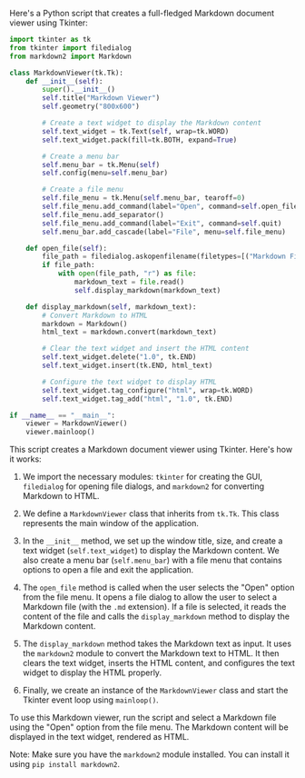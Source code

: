 Here's a Python script that creates a full-fledged Markdown document viewer using Tkinter:

```python
import tkinter as tk
from tkinter import filedialog
from markdown2 import Markdown

class MarkdownViewer(tk.Tk):
    def __init__(self):
        super().__init__()
        self.title("Markdown Viewer")
        self.geometry("800x600")

        # Create a text widget to display the Markdown content
        self.text_widget = tk.Text(self, wrap=tk.WORD)
        self.text_widget.pack(fill=tk.BOTH, expand=True)

        # Create a menu bar
        self.menu_bar = tk.Menu(self)
        self.config(menu=self.menu_bar)

        # Create a file menu
        self.file_menu = tk.Menu(self.menu_bar, tearoff=0)
        self.file_menu.add_command(label="Open", command=self.open_file)
        self.file_menu.add_separator()
        self.file_menu.add_command(label="Exit", command=self.quit)
        self.menu_bar.add_cascade(label="File", menu=self.file_menu)

    def open_file(self):
        file_path = filedialog.askopenfilename(filetypes=[("Markdown Files", "*.md")])
        if file_path:
            with open(file_path, "r") as file:
                markdown_text = file.read()
                self.display_markdown(markdown_text)

    def display_markdown(self, markdown_text):
        # Convert Markdown to HTML
        markdown = Markdown()
        html_text = markdown.convert(markdown_text)

        # Clear the text widget and insert the HTML content
        self.text_widget.delete("1.0", tk.END)
        self.text_widget.insert(tk.END, html_text)

        # Configure the text widget to display HTML
        self.text_widget.tag_configure("html", wrap=tk.WORD)
        self.text_widget.tag_add("html", "1.0", tk.END)

if __name__ == "__main__":
    viewer = MarkdownViewer()
    viewer.mainloop()
```

This script creates a Markdown document viewer using Tkinter. Here's how it works:

1. We import the necessary modules: `tkinter` for creating the GUI, `filedialog` for opening file dialogs, and `markdown2` for converting Markdown to HTML.

2. We define a `MarkdownViewer` class that inherits from `tk.Tk`. This class represents the main window of the application.

3. In the `__init__` method, we set up the window title, size, and create a text widget (`self.text_widget`) to display the Markdown content. We also create a menu bar (`self.menu_bar`) with a file menu that contains options to open a file and exit the application.

4. The `open_file` method is called when the user selects the "Open" option from the file menu. It opens a file dialog to allow the user to select a Markdown file (with the `.md` extension). If a file is selected, it reads the content of the file and calls the `display_markdown` method to display the Markdown content.

5. The `display_markdown` method takes the Markdown text as input. It uses the `markdown2` module to convert the Markdown text to HTML. It then clears the text widget, inserts the HTML content, and configures the text widget to display the HTML properly.

6. Finally, we create an instance of the `MarkdownViewer` class and start the Tkinter event loop using `mainloop()`.

To use this Markdown viewer, run the script and select a Markdown file using the "Open" option from the file menu. The Markdown content will be displayed in the text widget, rendered as HTML.

Note: Make sure you have the `markdown2` module installed. You can install it using `pip install markdown2`.
